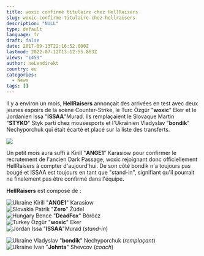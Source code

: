 ```yaml
---
title: woxic confirmé titulaire chez HellRaisers
slug: woxic-confirme-titulaire-chez-hellraisers
description: "NULL"
type: default
language: fr
draft: false
date: 2017-09-13T22:16:52.000Z
lastmod: 2022-07-12T13:12:55.863Z
views: "1459"
author: neLendirekt
country: eu
categories:
  - News
tags: []
---
```

Il y a environ un mois, **HellRaisers** annonçait des arrivées en test avec deux jeunes espoirs de la scène Counter-Strike, le Turc Özgür "**woxic**" Eker et le Jordanien Issa "**ISSAA**"Murad. Ils remplaçaient le Slovaque Martin "**STYKO**" Styk parti chez mousesports et l'Ukrainien Vladyslav "**bondik**" Nechyporchuk qui était écarté et placé sur la liste des transferts.

![](/images/articles/59b9a84057753/images/FNr0pq9v0Bt6Rs9Oh3Cq0WgcHE666Bl5nY3wNUxf.jpeg)

Un petit mois aura suffi à Kirill "**ANGE1**" Karasiow pour confirmer le recrutement de l'ancien Dark Passage, woxic rejoignant donc officiellement HellRaisers à compter d'aujourd'hui. De son côté bondik n'a toujours pas bougé et ISSAA est toujours en tant que "stand-in", signifiant qu'il pourrait ne finalement pas être confirmé dans l'équipe.

**HellRaisers** est composé de :

![Ukraine](/images/countries/ua.svg)⁠ Kirill "**ANGE1**" Karasiow  
![Slovakia](/images/countries/sk.svg)⁠ Patrik "**Zero**" Žúdel  
![Hungary](/images/countries/hu.svg)⁠ Bence "**DeadFox**" Böröcz  
![Turkey](/images/countries/tr.svg)⁠ Özgür "**woxic**" Eker  
![Jordan](/images/countries/jo.svg)⁠ Issa "**ISSAA**"Murad (_stand-in_)

![Ukraine](/images/countries/ua.svg)⁠ Vladyslav "**bondik**" Nechyporchuk (_remplaçant_)  
![Ukraine](/images/countries/ua.svg)⁠ Ivan "**Johnta**" Shevcov (_coach_)
